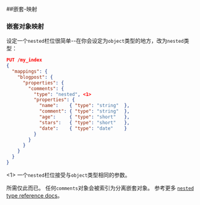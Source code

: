 ##嵌套-映射
### 嵌套对象映射

设定一个`nested`栏位很简单--在你会设定为`object`类型的地方，改为`nested`类型：

```json
PUT /my_index
{
  "mappings": {
    "blogpost": {
      "properties": {
        "comments": {
          "type": "nested", <1>
          "properties": {
            "name":    { "type": "string"  },
            "comment": { "type": "string"  },
            "age":     { "type": "short"   },
            "stars":   { "type": "short"   },
            "date":    { "type": "date"    }
          }
        }
      }
    }
  }
}
```
<1> 一个`nested`栏位接受与`object`类型相同的参数。

所需仅此而已。 任何`comments`对象会被索引为分离嵌套对象。
参考更多 [`nested` type reference docs](http://bit.ly/1KNQEP9)。

